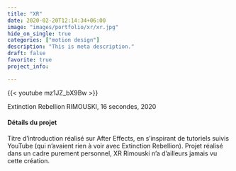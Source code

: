 ```yaml
---
title: "XR"
date: 2020-02-20T12:14:34+06:00
image: "images/portfolio/xr/xr.jpg"
hide_on_single: true
categories: ["motion design"]
description: "This is meta description."
draft: false
favorite: true
project_info:

---
```


{{< youtube mz1JZ_bX9Bw >}}

Extinction Rebellion RIMOUSKI, 16 secondes, 2020


#### Détails du projet

Titre d’introduction réalisé sur After Effects, en s’inspirant de tutoriels suivis YouTube (qui n’avaient rien à voir avec Extinction Rebellion). Projet réalisé dans un cadre purement personnel, XR Rimouski n’a d’ailleurs jamais vu cette création.
